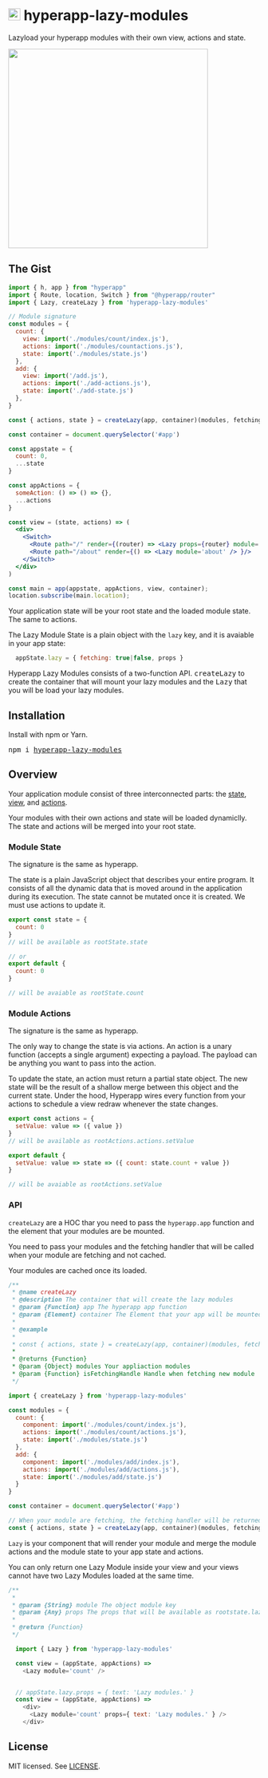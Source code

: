 # <img height=24 src=https://cdn.rawgit.com/jorgebucaran/f53d2c00bafcf36e84ffd862f0dc2950/raw/882f20c970ff7d61aa04d44b92fc3530fa758bc0/Hyperapp.svg> hyperapp-lazy-modules


Lazyload your hyperapp modules with their own view, actions and state.

<img height=400 src="https://cdn.rawgit.com/luisvinicius167/hyperapp-lazy-modules/74efed5d/img/lazy-modules.gif" />

## The Gist

```jsx
import { h, app } from "hyperapp"
import { Route, location, Switch } from "@hyperapp/router"
import { Lazy, createLazy } from 'hyperapp-lazy-modules'

// Module signature
const modules = {
  count: {
    view: import('./modules/count/index.js'),
    actions: import('./modules/countactions.js'),
    state: import('./modules/state.js')
  },
  add: {
    view: import('/add.js'),
    actions: import('./add-actions.js'),
    state: import('./add-state.js')
  },
}

const { actions, state } = createLazy(app, container)(modules, fetching => <h1>Fetching...</h1>)

const container = document.querySelector('#app')

const appstate = {
  count: 0,
  ...state
}

const appActions = {
  someAction: () => () => {},
  ...actions
}

const view = (state, actions) => (
  <div>
    <Switch>
      <Route path="/" render={(router) => <Lazy props={router} module='home'/> }/>
      <Route path="/about" render={() => <Lazy module='about' /> }/>
    </Switch>
  </div>
)

const main = app(appstate, appActions, view, container);
location.subscribe(main.location);
```

Your application state will be your root state and the loaded module state. The same to actions.

The Lazy Module State is a plain object with the `lazy` key, and it is avaiable in your app state:
```js
  appState.lazy = { fetching: true|false, props }

```

Hyperapp Lazy Modules consists of a two-function API. <samp>createLazy</samp> to create the container that will mount your lazy modules and the <samp>Lazy</samp> that you will be load your lazy modules.


## Installation

Install with npm or Yarn.

<pre>
npm i <a href=https://www.npmjs.com/package/hyperapp-lazy-modules>hyperapp-lazy-modules</a>
</pre>

## Overview

Your application module consist of three interconnected parts: the [state](#state), [view](#view), and [actions](#actions).

Your modules with their own actions and state will be loaded dynamiclly. The state and actions will be merged into your root state.


### Module State
The signature is the same as hyperapp. 

The state is a plain JavaScript object that describes your entire program. It consists of all the dynamic data that is moved around in the application during its execution. The state cannot be mutated once it is created. We must use actions to update it.

```js
export const state = {
  count: 0
}
// will be available as rootState.state

// or
export default {
  count: 0
}

// will be avaiable as rootState.count
```

### Module Actions
The signature is the same as hyperapp. 

The only way to change the state is via actions. An action is a unary function (accepts a single argument) expecting a payload. The payload can be anything you want to pass into the action.

To update the state, an action must return a partial state object. The new state will be the result of a shallow merge between this object and the current state. Under the hood, Hyperapp wires every function from your actions to schedule a view redraw whenever the state changes.

```js
export const actions = {
  setValue: value => ({ value })
}
// will be available as rootActions.actions.setValue

export default {
  setValue: value => state => ({ count: state.count + value })
}

// will be avaiable as rootActions.setValue
```

### API

`createLazy` are a HOC thar you need to pass the `hyperapp.app` function and the element that your modules are be mounted.

You need to pass your modules and the fetching handler that will be called when your module are fetching and not cached.

Your modules are cached once its loaded.

```js
/**
 * @name createLazy
 * @description The container that will create the lazy modules
 * @param {Function} app The hyperapp app function
 * @param {Element} container The Element that your app will be mounted
 * 
 * @example
 * 
 * const { actions, state } = createLazy(app, container)(modules, fetching => <Loading fetching={fetching}/>)
 * 
 * @returns {Function}
 * @param {Object} modules Your appliaction modules
 * @param {Function} isFetchingHandle Handle when fetching new module
 */

import { createLazy } from 'hyperapp-lazy-modules'

const modules = {
  count: {
    component: import('./modules/count/index.js'),
    actions: import('./modules/count/actions.js'),
    state: import('./modules/state.js')
  },
  add: {
    component: import('./modules/add/index.js'),
    actions: import('./modules/add/actions.js'),
    state: import('./modules/add/state.js')
  }
}

const container = document.querySelector('#app')

// When your module are fetching, the fetching handler will be returned.
const { actions, state } = createLazy(app, container)(modules, fetching => <h1>Fetching...</h1>)
```

`Lazy` is your component that will render your module and merge the module actions and the module state to your app state and actions.

You can only return one Lazy Module inside your view and your views cannot have two Lazy Modules loaded at the same time.

```js
/**
 * 
 * @param {String} module The object module key 
 * @param {Any} props The props that will be available as rootstate.lazy.props
 *
 * @return {Function}
 */

  import { Lazy } from 'hyperapp-lazy-modules'

  const view = (appState, appActions) =>
    <Lazy module='count' />


  // appState.lazy.props = { text: 'Lazy modules.' }
  const view = (appState, appActions) => 
    <div>
      <Lazy module='count' props={ text: 'Lazy modules.' } />
    </div>

```

## License
MIT licensed. See [LICENSE](LICENSE.md).
